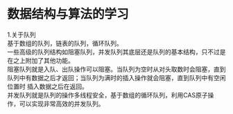 数据结构与算法的学习
==
1.关于队列<br>
  基于数组的队列，链表的队列，循环队列。<br>一些高级的队列结构如阻塞队列，并发队列其底层还是队列的基本结构，只不过是在之上附加了其他功能。<br>
  阻塞队列就是入队、出队操作可以阻塞。当队列为空时从对头取数时会阻塞，直到队列中有数据之后才返回；当队列为满时的插入操作就会阻塞，直到队列中有空闲位置时          插入数据之后在返回。<br>
  并发队列就是队列的操作多线程安全，基于数组的循环队列，利用CAS原子操作，可以实现非常高效的并发队列。<br>
 
